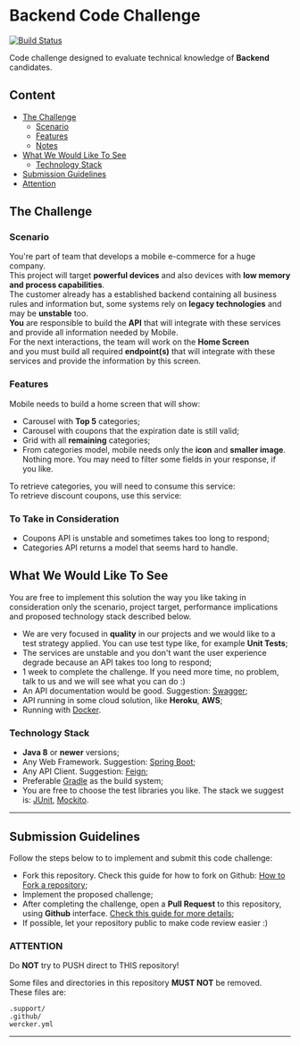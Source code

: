 # Backend Code Challenge
[![Build Status](https://travis-ci.org/vitorsalgado/backend-code-challenge-proposal.svg?branch=master)](https://travis-ci.org/vitorsalgado/backend-code-challenge-proposal)  

Code challenge designed to evaluate technical knowledge of **Backend** candidates.  

## Content
- [The Challenge](#the-challenge)
    - [Scenario](#scenario)
    - [Features](#features)
    - [Notes](#to-take-in-consideration)
- [What We Would Like To See](#what-we-would-like-to-see)
    - [Technology Stack](#technology-stack)
- [Submission Guidelines](#submission-guidelines)
- [Attention](#attention)

## The Challenge

### Scenario
You're part of team that develops a mobile e-commerce for a huge company.  
This project will target **powerful devices** and also devices with **low memory and process capabilities**.  
The customer already has a established backend containing all business rules and information but, some systems rely on **legacy technologies** and may be **unstable** too.  
**You** are responsible to build the **API** that will integrate with these services and provide all information needed by Mobile.  
For the next interactions, the team will work on the **Home Screen**  
and you must build all required **endpoint(s)** that will integrate with these services and provide the information by this screen.

### Features
Mobile needs to build a home screen that will show: 

- Carousel with **Top 5** categories;  
- Carousel with coupons that the expiration date is still valid;  
- Grid with all **remaining** categories;
- From categories model, mobile needs only the **icon** and **smaller image**. Nothing more. You may need to filter some fields in your response, if you like.

To retrieve categories, you will need to consume this service:  
To retrieve discount coupons, use this service:  

### To Take in Consideration
- Coupons API is unstable and sometimes takes too long to respond;
- Categories API returns a model that seems hard to handle. 

## What We Would Like To See
You are free to implement this solution the way you like taking in consideration only 
the scenario, project target, performance implications and proposed technology stack described below.
- We are very focused in **quality** in our projects and we would like to a test strategy applied. You can use test type like, for example **Unit Tests**;
- The services are unstable and you don't want the user experience degrade because an API takes too long to respond;
- 1 week to complete the challenge. If you need more time, no problem, talk to us and we will see what you can do :)
- An API documentation would be good. Suggestion: [Swagger](https://swagger.io/); 
- API running in some cloud solution, like **Heroku**, **AWS**;
- Running with [Docker](https://www.docker.com/).

### Technology Stack
- **Java 8** or **newer** versions;
- Any Web Framework. Suggestion: [Spring Boot](https://spring.io/projects/spring-boot);
- Any API Client. Suggestion: [Feign](https://github.com/OpenFeign/feign);
- Preferable [Gradle](https://gradle.org/) as the build system;
- You are free to choose the test libraries you like. The stack we suggest is: [JUnit](https://junit.org/junit5/), [Mockito](https://site.mockito.org/).

---

## Submission Guidelines
Follow the steps below to to implement and submit this code challenge: 
- Fork this repository. Check this guide for how to fork on Github: [How to Fork a repository](https://help.github.com/en/articles/fork-a-repo);
- Implement the proposed challenge; 
- After completing the challenge, open a **Pull Request** to this repository, using **Github** interface. [Check this guide for more details](https://help.github.com/en/articles/creating-a-pull-request-from-a-fork);
- If possible, let your repository public to make code review easier :)

### ATTENTION
Do **NOT** try to PUSH direct to THIS repository!

Some files and directories in this repository **MUST NOT** be removed.  
These files are:  
```
.support/
.github/
wercker.yml
``` 

---
